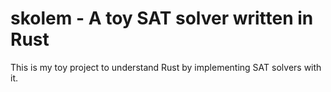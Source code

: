 # skolem - A toy SAT solver written in Rust

This is my toy project to understand Rust by implementing SAT solvers with it.
